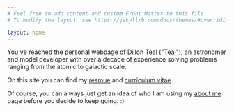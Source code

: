 ```yaml
---
# Feel free to add content and custom Front Matter to this file.
# To modify the layout, see https://jekyllrb.com/docs/themes/#overriding-theme-defaults

layout: home
---
```


You've reached the personal webpage of Dillon Teal ("Teal"), an astronomer and
model developer with over a decade of experience solving problems ranging from
the atomic to galactic scale.

On this site you can find my 
[resmue](/resume) and 
[curriculum vitae](/documents/professional/cv.pdf).

Of course, you can always just get an idea of who I am using my [about me](/about) page
before you decide to keep going. :)
